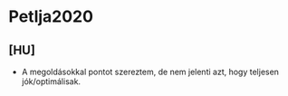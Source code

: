 # Petlja2020
## [HU]
- A megoldásokkal pontot szereztem, de nem jelenti azt, hogy teljesen jók/optimálisak.